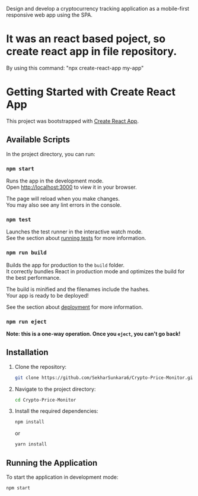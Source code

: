 Design and develop a cryptocurrency tracking application as a mobile-first responsive web app using the SPA.

# It was an react based poject, so create react app in file repository.
   By using this command: "npx create-react-app my-app"

# Getting Started with Create React App

This project was bootstrapped with [Create React App](https://github.com/facebook/create-react-app).

## Available Scripts

In the project directory, you can run:

### `npm start`

Runs the app in the development mode.\
Open [http://localhost:3000](http://localhost:3000) to view it in your browser.

The page will reload when you make changes.\
You may also see any lint errors in the console.

### `npm test`

Launches the test runner in the interactive watch mode.\
See the section about [running tests](https://facebook.github.io/create-react-app/docs/running-tests) for more information.

### `npm run build`

Builds the app for production to the `build` folder.\
It correctly bundles React in production mode and optimizes the build for the best performance.

The build is minified and the filenames include the hashes.\
Your app is ready to be deployed!

See the section about [deployment](https://facebook.github.io/create-react-app/docs/deployment) for more information.

### `npm run eject`

**Note: this is a one-way operation. Once you `eject`, you can't go back!**

## Installation

1. Clone the repository:
    ```bash
    git clone https://github.com/SekharSunkara6/Crypto-Price-Monitor.git
    ```

2. Navigate to the project directory:
    ```bash
    cd Crypto-Price-Monitor
    ```

3. Install the required dependencies:
    ```bash
    npm install
    ```
    or
    ```bash
    yarn install
    ```

## Running the Application

To start the application in development mode:
```bash
npm start

